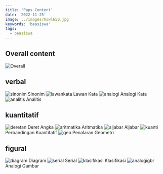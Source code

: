 ```yaml
---
title: 'Paps Content'
date: '2022-11-25'
image: ../images/howl650.jpg
keywords: 'beasiswa'
tags:
  - beasiswa
---
```


## Overall content

![Overall](../images/overal.png)

## verbal

![sinonim](../images/sinonim.png)
Sinonim
![lawankata](../images/antonim.png)
Lawan Kata
![analogi](../images/analogi.png)
Analogi Kata
![analitis](../images/analitis.png)
Analitis

## kuantitatif

![deretan](../images/deret.png)
Deret Angka
![aritmatika](../images/aritmatika.png)
Aritmatika
![aljabar](../images/aljabar.png)
Aljabar
![kuanti](../images/bandingkuan.png)
Perbandingan Kuantitatif
![geo](../images/nalargeometri.png)
Penalaran Geometri

## figural

![diagram](../images/diagram.png)
Diagram
![serial](../images/serial.png)
Serial
![klasifikasi](../images/klasifikasi.png)
Klasifikasi
![analogigbr](../images/analogigbr.png)
Analogi Gambar
